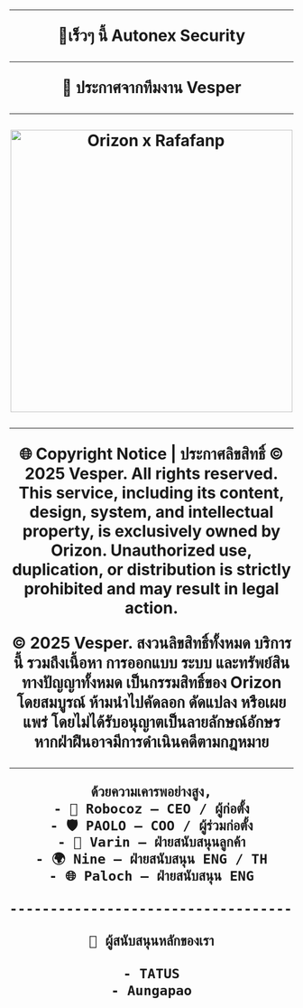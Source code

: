 <h1 align="center">

----------------------------------------

🧡เร็วๆ นี้ Autonex Security

----------------------------------------

📢 ประกาศจากทีมงาน Vesper

----

<img src="https://img5.pic.in.th/file/secure-sv1/Orizon-x-Rafafanp.png" alt="Orizon x Rafafanp" width="500">

----

🌐 Copyright Notice | ประกาศลิขสิทธิ์
© 2025 Vesper. All rights reserved.
This service, including its content, design, system, and intellectual property, is exclusively owned by Orizon. Unauthorized use, duplication, or distribution is strictly prohibited and may result in legal action.

© 2025 Vesper. สงวนลิขสิทธิ์ทั้งหมด
บริการนี้ รวมถึงเนื้อหา การออกแบบ ระบบ และทรัพย์สินทางปัญญาทั้งหมด เป็นกรรมสิทธิ์ของ Orizon โดยสมบูรณ์
ห้ามนำไปคัดลอก ดัดแปลง หรือเผยแพร่ โดยไม่ได้รับอนุญาตเป็นลายลักษณ์อักษร หากฝ่าฝืนอาจมีการดำเนินคดีตามกฎหมาย

-------------------------------------
```bash
ด้วยความเคารพอย่างสูง,
- 🤖 Robocoz — CEO / ผู้ก่อตั้ง
- 🛡️ PAOLO — COO / ผู้ร่วมก่อตั้ง
- 🔧 Varin — ฝ่ายสนับสนุนลูกค้า
- 🌍 Nine — ฝ่ายสนับสนุน ENG / TH
- 🌐 Paloch — ฝ่ายสนับสนุน ENG

-------------------------------------

🤝 ผู้สนับสนุนหลักของเรา

- TATUS
- Aungapao

